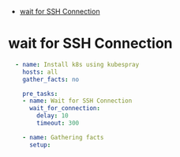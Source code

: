 <!--ts-->
   * [wait for SSH Connection](#wait-for-ssh-connection)

<!-- Added by: morelly_t1, at: Fri 06 Nov 2020 01:29:50 PM CET -->

<!--te-->

# wait for SSH Connection
```yaml
  - name: Install k8s using kubespray
    hosts: all
    gather_facts: no

    pre_tasks:
    - name: Wait for SSH Connection
      wait_for_connection:
        delay: 10
        timeout: 300

    - name: Gathering facts
      setup:
```